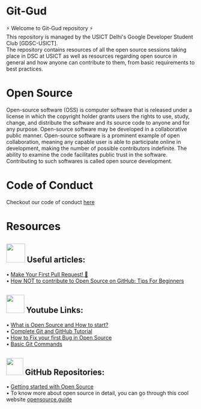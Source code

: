 # Git-Gud
⚡ Welcome to Git-Gud repository ⚡ <br>
This repository is managed by the USICT Delhi's Google Developer Student Club [GDSC-USICT]. <br>
The repository contains resources of all the open source sessions taking place in DSC at USICT as well as resources regarding open source in general and how anyone can contribute to them, from basic requirements to best practices.

# Open Source
Open-source software (OSS) is computer software that is released under a license in which the copyright holder grants users the rights to use, study, change, and distribute the software and its source code to anyone and for any purpose. Open-source software may be developed in a collaborative public manner. Open-source software is a prominent example of open collaboration, meaning any capable user is able to participate online in development, making the number of possible contributors indefinite. The ability to examine the code facilitates public trust in the software. Contributing to such softwares is called open source development.

# Code of Conduct
Checkout our code of conduct [here](https://github.com/GDSC-USICT/Git-Gud/blob/master/CODE_OF_CONDUCT.md)

# Resources

## <img height = 50 src="https://i.pinimg.com/564x/9c/8a/35/9c8a352bfeececff536ae9f8877abf53.jpg"/> Useful articles:
• [Make Your First Pull Request! 🚀](https://blogs.aakanksha.is-a.dev/make-your-first-pull-request#heading-how-to-make-a-pull-request) <br>
• [How NOT to contribute to Open Source on GitHub: Tips For Beginners](https://astrodevil.hashnode.dev/how-not-to-contribute-to-open-source-on-github-tips-for-beginners)

## <img height = 48 src="https://camo.githubusercontent.com/d54e97f5edde790381f7e62b217410df33e066a0dc8f692f2fc6b25fc1768b0c/68747470733a2f2f6564656e742e6769746875622e696f2f537570657254696e7949636f6e732f696d616765732f7376672f796f75747562652e737667"/> Youtube Links:
• [What is Open Source and How to start?](https://www.youtube.com/watch?v=msyGybzCKRs&list=PLoWIAyF6wICtE9ZxtcMrKURjny5eFS6RN&index=17) <br>
• [Complete Git and GitHub Tutorial](https://www.youtube.com/watch?v=apGV9Kg7ics&list=PLoWIAyF6wICtE9ZxtcMrKURjny5eFS6RN&index=5&t=370s) <br>
• [How to Fix your first Bug in Open Source](https://www.youtube.com/watch?v=fMdfDnGX9S8&list=PLoWIAyF6wICtE9ZxtcMrKURjny5eFS6RN&index=3&t=12s) <br>
• [Basic Git Commands](https://www.youtube.com/playlist?list=PLoWIAyF6wICtk5Zy3VUV8zthgWnp9WQjL) <br>

## <img height = 45 src="https://github.githubassets.com/images/modules/logos_page/GitHub-Mark.png"/> GitHub Repositories:
• [Getting started with Open Source](https://github.com/arpit456jain/Getting-Started-with-open-source) <br>
• To know more about open source in detail, you can go through this cool website [opensource.guide](https://opensource.guide/)
